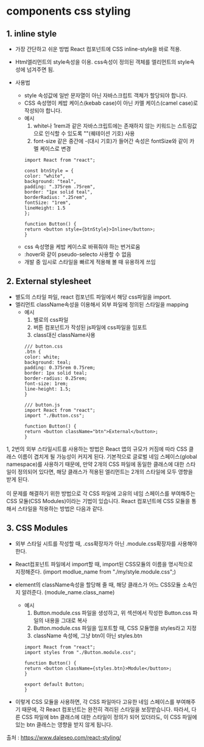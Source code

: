 # components css styling

## 1. inline style
- 가장 간단하고 쉬운 방법 React 컴포넌트에 CSS inline-style을 바로 적용.
- Html엘리먼트의 style속성을 이용. css속성이 정의된 객체를 엘리먼트의 style속성에 넘겨주면 됨.

- 사용법
    - style 속성값에 일반 문자열이 아닌 자바스크립트 객체가 할당되야 합니다.
    - CSS 속성명이 케밥 케이스(kebab case)이 아닌 카멜 케이스(camel case)로 작성되야 합니다.
    - 예시
        1) white나 1rem과 같은 자바스크립트에는 존재하지 않는 키워드는 스트링값으로 인식할 수 있도록 ""(퀘테이션 기호) 사용
        2) font-size 같은 중간에 -(대시 기호)가 들어간 속성은 fontSize와 같이 카멜 케이스로 변경
        ```
        import React from "react";

        const btnStyle = {
        color: "white",
        background: "teal",
        padding: ".375rem .75rem",
        border: "1px solid teal",
        borderRadius: ".25rem",
        fontSize: "1rem",
        lineHeight: 1.5
        };

        function Button() {
        return <button style={btnStyle}>Inline</button>;
        }
        ```
    - css 속성명을 케밥 케이스로 바꿔줘야 하는 번거로움
    - :hover와 같이 pseudo-selecto 사용할 수 없음
    - 개발 중 임시로 스타일을 빠르게 적용해 볼 때 유용하게 쓰임



## 2. External stylesheet
- 별도의 스타일 파일, react 컴포넌트 파일에서 해당 css파일을 import.
- 엘리먼트 className속성을 이용해서 외부 파일에 정의된 스타일을 mapping
    - 예시
        1) 별로의 css파일
        2) 버튼 컴포넌트가 작성된 js파일에 css파일을 임포트
        3) class대신 className사용
        ```
        /// button.css
        .btn {
        color: white;
        background: teal;
        padding: 0.375rem 0.75rem;
        border: 1px solid teal;
        border-radius: 0.25rem;
        font-size: 1rem;
        line-height: 1.5;
        }

        /// button.js
        import React from "react";
        import "./Button.css";

        function Button() {
        return <button className="btn">External</button>;
        }
        ```


1, 2번의 외부 스타일시트를 사용하는 방법은 React 앱의 규모가 커짐에 따라 CSS 클래스 이름이 겹치게 될 가능성이 커지게 된다. 기본적으로 글로벌 네임 스페이스(global namespace)를 사용하기 때문에, 만약 2개의 CSS 파일에 동일한 클래스에 대한 스타일이 정의되어 있다면, 해당 클래스가 적용된 엘리먼트는 2개의 스타일에 모두 영향을 받게 된다.
<br>
<br>
이 문제를 해결하기 위한 방법으로 각 CSS 파일에 고유의 네임 스페이스를 부여해주는 CSS 모듈(CSS Modules)이라는 기법이 있습니다. React 컴포넌트에 CSS 모듈을 통해서 스타일을 적용하는 방법은 다음과 같다.
<br>

## 3. CSS Modules
- 외부 스타일 시트를 작성할 때, .css확장자가 아닌 .module.css확장자를 사용해야 한다.
- React컴포넌트 파일에서 import할 때, import된 CSS모듈의 이름을 명시적으로 지정해준다. (import modlue_name from "./my/style.module.css";)
- element의 className속성을 할당해 줄 때, 해당 클래스가 어느 CSS모듈 소속인지 알려준다. (module_name.class_name)

    - 예시
        1) Button.module.css 파일을 생성하고, 위 섹션에서 작성한 Button.css 파일의 내용을 그대로 복사
        2) Button.module.css 파일을 임포트할 때, CSS 모듈명을 styles라고 지정
        3) className 속성에, 그냥 btn이 아닌 styles.btn
        ```
        import React from "react";
        import styles from "./Button.module.css";

        function Button() {
        return <button className={styles.btn}>Module</button>;
        }

        export default Button;
        }
        ```

- 이렇게 CSS 모듈을 사용하면, 각 CSS 파일마다 고유한 네임 스페이스를 부여해주기 때문에, 각 React 컴포넌트는 완전히 격리된 스타일을 보장받습니다. 따라서, 다른 CSS 파일에 btn 클래스에 대한 스타일이 정의가 되어 있더라도, 이 CSS 파일에 있는 btn 클래스는 영향을 받지 않게 됩니다.

출처 : https://www.daleseo.com/react-styling/